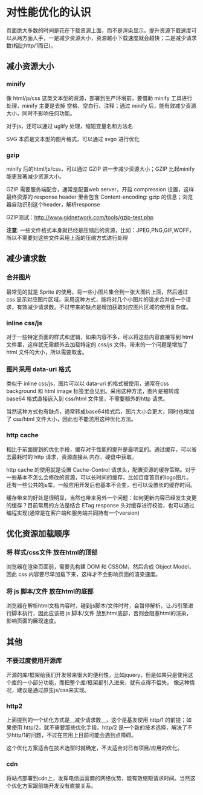 # 对性能优化的认识

页面绝大多数的时间是花在下载资源上面，而不是渲染显示。提升资源下载速度可以从两方面入手，一是减少资源大小，资源越小下载速度就会越快；二是减少请求数(相比http/1而已)。

## 减小资源大小

### minify

  像 html/js/css 这类文本型的资源，部署到生产环境前，要借助 minify 工具进行处理，minify 主要是去掉 空格、空白行、注释；通过 minify 后，能有效减少资源大小，同时不影响任何功能。

  对于js，还可以通过 uglify 处理，缩短变量名和方法名

  SVG 本质是文本型的图片格式，可以通过 svgo 进行优化

### gzip

  minify 后的html/js/css，可以通过 GZIP 进一步减少资源大小；GZIP 比起minify 能更显著减少资源大小。

  GZIP 需要服务端配合，通常是配置web server，开启 compression 设置，这样最终资源的 response header 里会包含 Content-encoding: gzip 的信息；浏览器自动识别这个header，解析response

  GZIP测试：http://www.gidnetwork.com/tools/gzip-test.php

  __注意__: 一些文件格式本身就已经是压缩后的资源，比如：JPEG,PNG,GIF,WOFF，所以不需要对这些文件采用上面的压缩方式进行处理


## 减少请求数

### 合并图片

  最常见的就是 Sprite 的使用，将一些小图片集合到一张大图片上面，然后通过 css 显示对应图片区域。采用这种方式，能将对几个小图片的请求合并成一个请求，有效减少请求数。不过带来的缺点是增加获取对应图片区域的使用复杂度。

### inline css/js

  对于一些特定页面的样式和逻辑，如果内容不多，可以将这些内容直接写到 html 文件里，这样就无需额外去加载特定的 css/js 文件。带来的一个问题是增加了 html 文件的大小，所以需要取舍。

### 图片采用 data-uri 格式

  类似于 inline css/js，图片可以以 data-uri 的格式被使用，通常在css background 和 html image 标签里会见到。采用这种方法，图片是被转成 base64 格式直接嵌入到 css/html 文件里，不需要额外的http 请求。

  当然这种方式也有缺点，通常转成base64格式后，图片大小会更大，同时也增加了 css/html 文件大小，因此也不能滥用这种优化方法。

### http cache

  相比于前面提到的优化手段，缓存对于性能的提升是最明显的。通过缓存，可以省去最耗时的 http 请求，资源直接从 内存、硬盘中获取。

  http cache 的使用就是设置 Cache-Control 请求头，配置资源的缓存策略。对于一些基本不怎么会修改的资源，可以长时间的缓存，比如百度首页的logo图片。还有一些公共的js库，一般应用开发后也基本不会变，也可以设置长的缓存时间。

  缓存带来的好处是很明显，当然也带来另外一个问题：如何更新内容已经发生变更的缓存？目前常用的方法是结合 ETag response 头对缓存进行校验，也可以通过编程实现(通常是在客户端和服务端共同持有一个version)

## 优化资源加载顺序

### 将 样式/css文件 放在html的顶部

  浏览器在渲染页面前，需要先构建 DOM 和 CSSOM，然后合成 Object Model，因此 css 内容要尽早加载下来，这样才不会影响页面的渲染速度。

### 将 js 脚本/文件 放在html的底部

  浏览器在解析html文档内容时，碰到js脚本/文件时时，会暂停解析，让JS引擎进行脚本执行，因此应该把 js 脚本/文件 放到html底部，否则会阻塞html的渲染，影响页面的展现速度。

## 其他

### 不要过度使用开源库

  开源的库/框架给我们开发带来很大的便利性，比如jquery，但是如果只是使用这个库的一小部分功能，而把整个库/框架都引入进来，就有点得不偿失。 像这种情况，建议是通过原生js/css来实现。

### http2

  上面提到的一个优化方式是__减少请求数__，这个是基友使用 http/1 的前提；如果使用 http/2，就不需要那些优化手段。http/2 是一个新的技术选择，解决了不少http/1的问题，不过在应用上目前可能会遇到点障碍。

  这个优化方案适合在技术选型时就确定，不太适合对已有项目/应用的优化。

### cdn

  将站点部署到cdn上，发挥电信运营商的网络优势，能有效缩短请求时间。当然这个优化方案跟前端开发没有直接关系。